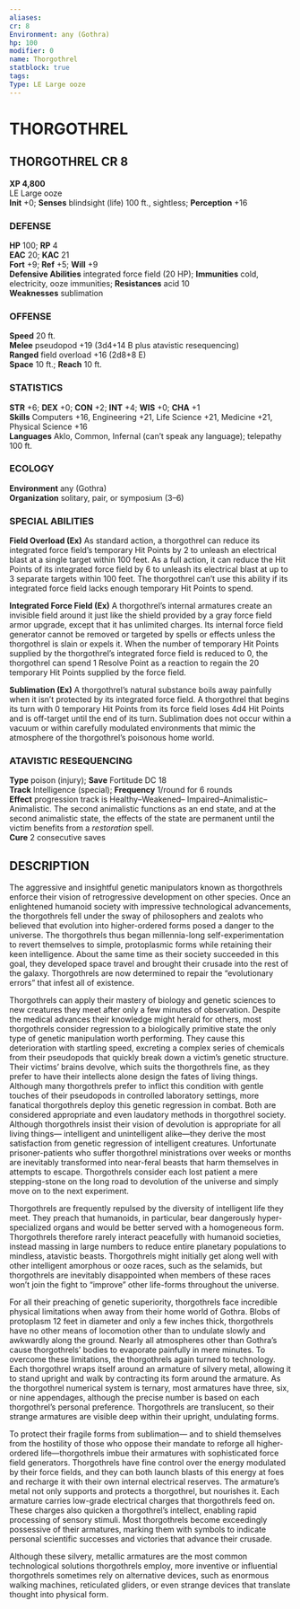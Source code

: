 ```yaml
---
aliases: 
cr: 8
Environment: any (Gothra)  
hp: 100
modifier: 0
name: Thorgothrel
statblock: true
tags: 
Type: LE Large ooze  
---
```

# THORGOTHREL
## THORGOTHREL CR 8

**XP 4,800**  
LE Large ooze  
**Init** +0; **Senses** blindsight (life) 100 ft., sightless; **Perception** +16  

### DEFENSE

**HP** 100; **RP** 4  
**EAC** 20; **KAC** 21  
**Fort** +9; **Ref** +5; **Will** +9  
**Defensive Abilities** integrated force field (20 HP); **Immunities** cold, electricity, ooze immunities; **Resistances** acid 10  
**Weaknesses** sublimation

### OFFENSE

**Speed** 20 ft.  
**Melee** pseudopod +19 (3d4+14 B plus atavistic resequencing)  
**Ranged** field overload +16 (2d8+8 E)  
**Space** 10 ft.; **Reach** 10 ft.

### STATISTICS

**STR** +6; **DEX** +0; **CON** +2; **INT** +4; **WIS** +0; **CHA** +1  
**Skills** Computers +16, Engineering +21, Life Science +21, Medicine +21, Physical Science +16  
**Languages** Aklo, Common, Infernal (can’t speak any language); telepathy 100 ft.

### ECOLOGY

**Environment** any (Gothra)  
**Organization** solitary, pair, or symposium (3–6)

### SPECIAL ABILITIES

**Field Overload (Ex)** As standard action, a thorgothrel can reduce its integrated force field’s temporary Hit Points by 2 to unleash an electrical blast at a single target within 100 feet. As a full action, it can reduce the Hit Points of its integrated force field by 6 to unleash its electrical blast at up to 3 separate targets within 100 feet. The thorgothrel can’t use this ability if its integrated force field lacks enough temporary Hit Points to spend.

**Integrated Force Field (Ex)** A thorgothrel’s internal armatures create an invisible field around it just like the shield provided by a gray force field armor upgrade, except that it has unlimited charges. Its internal force field generator cannot be removed or targeted by spells or effects unless the thorgothrel is slain or expels it. When the number of temporary Hit Points supplied by the thorgothrel’s integrated force field is reduced to 0, the thorgothrel can spend 1 Resolve Point as a reaction to regain the 20 temporary Hit Points supplied by the force field.

**Sublimation (Ex)** A thorgothrel’s natural substance boils away painfully when it isn’t protected by its integrated force field. A thorgothrel that begins its turn with 0 temporary Hit Points from its force field loses 4d4 Hit Points and is off-target until the end of its turn. Sublimation does not occur within a vacuum or within carefully modulated environments that mimic the atmosphere of the thorgothrel’s poisonous home world.

### ATAVISTIC RESEQUENCING

**Type** poison (injury); **Save** Fortitude DC 18  
**Track** Intelligence (special); **Frequency** 1/round for 6 rounds  
**Effect** progression track is Healthy–Weakened– Impaired–Animalistic–Animalistic. The second animalistic functions as an end state, and at the second animalistic state, the effects of the state are permanent until the victim benefits from a _restoration_ spell.  
**Cure** 2 consecutive saves

## DESCRIPTION

The aggressive and insightful genetic manipulators known as thorgothrels enforce their vision of retrogressive development on other species. Once an enlightened humanoid society with impressive technological advancements, the thorgothrels fell under the sway of philosophers and zealots who believed that evolution into higher-ordered forms posed a danger to the universe. The thorgothrels thus began millennia-long self-experimentation to revert themselves to simple, protoplasmic forms while retaining their keen intelligence. About the same time as their society succeeded in this goal, they developed space travel and brought their crusade into the rest of the galaxy. Thorgothrels are now determined to repair the “evolutionary errors” that infest all of existence.

Thorgothrels can apply their mastery of biology and genetic sciences to new creatures they meet after only a few minutes of observation. Despite the medical advances their knowledge might herald for others, most thorgothrels consider regression to a biologically primitive state the only type of genetic manipulation worth performing. They cause this deterioration with startling speed, excreting a complex series of chemicals from their pseudopods that quickly break down a victim’s genetic structure. Their victims’ brains devolve, which suits the thorgothrels fine, as they prefer to have their intellects alone design the fates of living things. Although many thorgothrels prefer to inflict this condition with gentle touches of their pseudopods in controlled laboratory settings, more fanatical thorgothrels deploy this genetic regression in combat. Both are considered appropriate and even laudatory methods in thorgothrel society. Although thorgothrels insist their vision of devolution is appropriate for all living things— intelligent and unintelligent alike—they derive the most satisfaction from genetic regression of intelligent creatures. Unfortunate prisoner-patients who suffer thorgothrel ministrations over weeks or months are inevitably transformed into near-feral beasts that harm themselves in attempts to escape. Thorgothrels consider each lost patient a mere stepping-stone on the long road to devolution of the universe and simply move on to the next experiment.

Thorgothrels are frequently repulsed by the diversity of intelligent life they meet. They preach that humanoids, in particular, bear dangerously hyper-specialized organs and would be better served with a homogeneous form. Thorgothrels therefore rarely interact peacefully with humanoid societies, instead massing in large numbers to reduce entire planetary populations to mindless, atavistic beasts. Thorgothrels might initially get along well with other intelligent amorphous or ooze races, such as the selamids, but thorgothrels are inevitably disappointed when members of these races won’t join the fight to “improve” other life-forms throughout the universe.

For all their preaching of genetic superiority, thorgothrels face incredible physical limitations when away from their home world of Gothra. Blobs of protoplasm 12 feet in diameter and only a few inches thick, thorgothrels have no other means of locomotion other than to undulate slowly and awkwardly along the ground. Nearly all atmospheres other than Gothra’s cause thorgothrels’ bodies to evaporate painfully in mere minutes. To overcome these limitations, the thorgothrels again turned to technology. Each thorgothrel wraps itself around an armature of silvery metal, allowing it to stand upright and walk by contracting its form around the armature. As the thorgothrel numerical system is ternary, most armatures have three, six, or nine appendages, although the precise number is based on each thorgothrel’s personal preference. Thorgothrels are translucent, so their strange armatures are visible deep within their upright, undulating forms.

To protect their fragile forms from sublimation— and to shield themselves from the hostility of those who oppose their mandate to reforge all higher-ordered life—thorgothrels imbue their armatures with sophisticated force field generators. Thorgothrels have fine control over the energy modulated by their force fields, and they can both launch blasts of this energy at foes and recharge it with their own internal electrical reserves. The armature’s metal not only supports and protects a thorgothrel, but nourishes it. Each armature carries low-grade electrical charges that thorgothrels feed on. These charges also quicken a thorgothrel’s intellect, enabling rapid processing of sensory stimuli. Most thorgothrels become exceedingly possessive of their armatures, marking them with symbols to indicate personal scientific successes and victories that advance their crusade.

Although these silvery, metallic armatures are the most common technological solutions thorgothrels employ, more inventive or influential thorgothrels sometimes rely on alternative devices, such as enormous walking machines, reticulated gliders, or even strange devices that translate thought into physical form.
